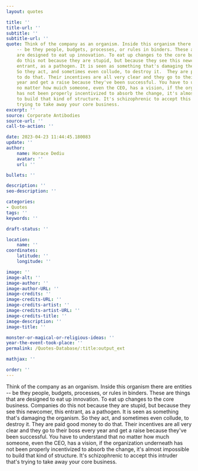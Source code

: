 ```yaml
---
layout: quotes

title: ''
title-url: ''
subtitle: ''
subtitle-url: ''
quote: Think of the company as an organism. Inside this organism there are entities
    -- be they people, budgets, processes, or rules in binders. These are things that
    are designed to eat up innovation. To eat up changes to the core business. Companies
    do this not because they are stupid, but because they see this newcomer, this
    entrant, as a pathogen. It is seen as something that's damaging the organism.
    So they act, and sometimes even collude, to destroy it.  They are paid good money
    to do that. Their incentives are all very clear and they go to their boss every
    year and get a raise because they've been successful. You have to understand that
    no matter how muich someone, even the CEO, has a vision, if the organization underneath
    has not been properly incentivized to absorb the change, it's almost impossible
    to build that kind of structure. It's schizophrenic to accept this intruder that's
    trying to take away your core business.
excerpt: ''
source: Corporate Antibodies
source-url: ''
call-to-action: ''

date: 2023-04-23 11:44:45.180083
update: ''
author:
    name: Horace Dediu
    avatar: ''
    url: ''

bullets: ''

description: ''
seo-description: ''

categories:
- Quotes
tags: ''
keywords: ''

draft-status: ''

location:
    name: ''
coordinates:
    latitude: ''
    longitude: ''

image: ''
image-alt: ''
image-author: ''
image-author-URL: ''
image-credits: ''
image-credits-URL: ''
image-credits-artist: ''
image-credits-artist-URL: ''
image-credits-title: ''
image-description: ''
image-title: ''

monster-or-magical-or-religious-ideas: ''
year-the-event-took-place: ''
permalink: /Quotes-Database/:title:output_ext

mathjax: ''

order: ''
---
```

Think of the company as an organism. Inside this organism there are entities -- be they people, budgets, processes, or rules in binders. These are things that are designed to eat up innovation. To eat up changes to the core business. Companies do this not because they are stupid, but because they see this newcomer, this entrant, as a pathogen. It is seen as something that's damaging the organism. So they act, and sometimes even collude, to destroy it.  They are paid good money to do that. Their incentives are all very clear and they go to their boss every year and get a raise because they've been successful. You have to understand that no matter how much someone, even the CEO, has a vision, if the organization underneath has not been properly incentivized to absorb the change, it's almost impossible to build that kind of structure. It's schizophrenic to accept this intruder that's trying to take away your core business.